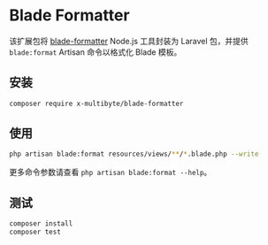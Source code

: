 # Blade Formatter

该扩展包将 [blade-formatter](https://github.com/shufo/blade-formatter) Node.js 工具封装为 Laravel 包，并提供 `blade:format` Artisan 命令以格式化 Blade 模板。

## 安装

```bash
composer require x-multibyte/blade-formatter
```

## 使用

```bash
php artisan blade:format resources/views/**/*.blade.php --write
```

更多命令参数请查看 `php artisan blade:format --help`。

## 测试

```bash
composer install
composer test
```
